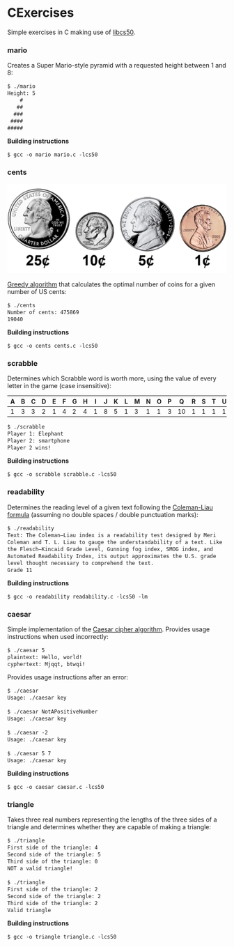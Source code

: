 # CExercises

Simple exercises in C making use of [libcs50](https://github.com/cs50/libcs50).

### mario

Creates a Super Mario-style pyramid with a requested height between 1 and 8:

```
$ ./mario
Height: 5
    #
   ##
  ###
 ####
#####
```

**Building instructions**

```
$ gcc -o mario mario.c -lcs50
```



### cents

![](coins.jpg)

[Greedy algorithm](https://en.wikipedia.org/wiki/Greedy_algorithm) that calculates the optimal number of coins for a given number of US cents:

```
$ ./cents
Number of cents: 475869
19040
```

**Building instructions**

```
$ gcc -o cents cents.c -lcs50
```



### scrabble

Determines which Scrabble word is worth more, using the value of every letter in the game (case insensitive):

| A    | B    | C    | D    | E    | F    | G    | H    | I    | J    | K    | L    | M    | N    | O    | P    | Q    | R    | S    | T    | U    | V    | W    | X    | Y    | Z    |
| ---- | ---- | ---- | ---- | ---- | ---- | ---- | ---- | ---- | ---- | ---- | ---- | ---- | ---- | ---- | ---- | ---- | ---- | ---- | ---- | ---- | ---- | ---- | ---- | ---- | ---- |
| 1    | 3    | 3    | 2    | 1    | 4    | 2    | 4    | 1    | 8    | 5    | 1    | 3    | 1    | 1    | 3    | 10   | 1    | 1    | 1    | 1    | 4    | 4    | 8    | 4    | 10   |

```
$ ./scrabble
Player 1: Elephant
Player 2: smartphone
Player 2 wins!
```

**Building instructions**

```
$ gcc -o scrabble scrabble.c -lcs50
```



### readability

Determines the reading level of a given text following the [Coleman-Liau formula](https://en.wikipedia.org/wiki/Coleman%E2%80%93Liau_index) (assuming no double spaces / double punctuation marks):

```
$ ./readability 
Text: The Coleman–Liau index is a readability test designed by Meri Coleman and T. L. Liau to gauge the understandability of a text. Like the Flesch–Kincaid Grade Level, Gunning fog index, SMOG index, and Automated Readability Index, its output approximates the U.S. grade level thought necessary to comprehend the text.
Grade 11
```

**Building instructions**

```
$ gcc -o readability readability.c -lcs50 -lm
```



### caesar

Simple implementation of the [Caesar cipher algorithm](https://en.wikipedia.org/wiki/Caesar_cipher). Provides usage instructions when used incorrectly:

```
$ ./caesar 5
plaintext: Hello, world!
cyphertext: Mjqqt, btwqi!
```

Provides usage instructions after an error:

```
$ ./caesar
Usage: ./caesar key

$ ./caesar NotAPositiveNumber
Usage: ./caesar key

$ ./caesar -2
Usage: ./caesar key

$ ./caesar 5 7
Usage: ./caesar key
```

**Building instructions**

```
$ gcc -o caesar caesar.c -lcs50
```



### triangle

Takes three real numbers representing the lengths of the three sides of a triangle and determines whether they are capable of making a triangle:

```
$ ./triangle
First side of the triangle: 4
Second side of the triangle: 5
Third side of the triangle: 0
NOT a valid triangle!

$ ./triangle
First side of the triangle: 2
Second side of the triangle: 2
Third side of the triangle: 2
Valid triangle
```

**Building instructions**

```
$ gcc -o triangle triangle.c -lcs50
```

